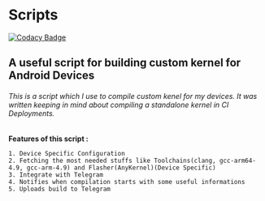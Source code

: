 # Scripts
[![Codacy Badge](https://api.codacy.com/project/badge/Grade/93a7e7b65a7d4d6fa440a9851bf110b2)](https://www.codacy.com/manual/iamsaalim/script?utm_source=github.com&amp;utm_medium=referral&amp;utm_content=iamsaalim/script&amp;utm_campaign=Badge_Grade)

## A useful script for building custom kernel for Android Devices
###### This is a script which I use to compile custom kenel for my devices. It was written keeping in mind about compiling a standalone kernel in CI Deployments. 

**Features of this script :**
  ~~~
  1. Device Specific Configuration
  2. Fetching the most needed stuffs like Toolchains(clang, gcc-arm64-4.9, gcc-arm-4.9) and Flasher(AnyKernel)(Device Specific)
  3. Integrate with Telegram
  4. Notifies when compilation starts with some useful informations
  5. Uploads build to Telegram
  ~~~
